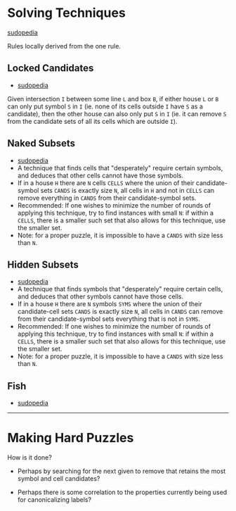 # Solving Techniques

[sudopedia](https://www.sudopedia.org/wiki/Solving_Technique)

Rules locally derived from the one rule.

## Locked Candidates

- [sudopedia](https://www.sudopedia.org/wiki/Locked_Candidates)

Given intersection `I` between some line `L` and box `B`, if either house `L` or `B` can only put symbol `S` in `I` (ie. none of its cells outside `I` have `S` as a candidate), then the other house can also only put `S` in `I` (ie. it can remove `S` from the candidate sets of all its cells which are outside `I`).

## Naked Subsets

- [sudopedia](https://www.sudopedia.org/wiki/Naked_Subset)
- A technique that finds cells that "desperately" require certain symbols, and deduces that other cells cannot have those symbols.
- If in a house `H` there are `N` cells `CELLS` where the union of their candidate-symbol sets `CANDS` is exactly size `N`, all cells in `H` and not in `CELLS` can remove everything in `CANDS` from their candidate-symbol sets.
- Recommended: If one wishes to minimize the number of rounds of applying this technique, try to find instances with small `N`: if within a `CELLS`, there is a smaller such set that also allows for this technique, use the smaller set.
- Note: for a proper puzzle, it is impossible to have a `CANDS` with size less than `N`.

## Hidden Subsets

- [sudopedia](https://www.sudopedia.org/wiki/Hidden_Subset)
- A technique that finds symbols that "desperately" require certain cells, and deduces that other symbols cannot have those cells.
- If in a house `H` there are `N` symbols `SYMS` where the union of their candidate-cell sets `CANDS` is exactly size `N`, all cells in `CANDS` can remove from their candidate-symbol sets everything that is not in `SYMS`.
- Recommended: If one wishes to minimize the number of rounds of applying this technique, try to find instances with small `N`: if within a `CELLS`, there is a smaller such set that also allows for this technique, use the smaller set.
- Note: for a proper puzzle, it is impossible to have a `CANDS` with size less than `N`.

## Fish

- [sudopedia](https://www.sudopedia.org/wiki/Fish)


---

# Making Hard Puzzles

How is it done?

- Perhaps by searching for the next given to remove that retains the most symbol and cell candidates?

- Perhaps there is some correlation to the properties currently being used for canonicalizing labels?